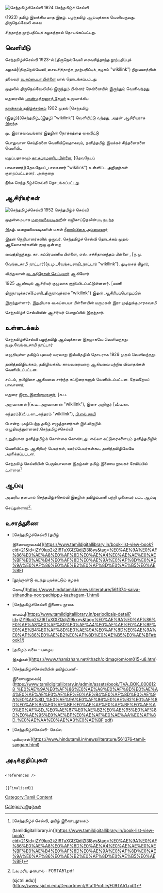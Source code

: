 ![செந்தமிழ்ச்செல்வி 1924](செந்தமி1.jpg "செந்தமிழ்ச்செல்வி 1924") செந்தமிழ்ச் செல்வி
(1923) தமிழ் இலக்கிய மாத இதழ். பழந்தமிழ் ஆய்வுக்காக வெளிவருவது. திருநெல்வேலி சைவ
சித்தாந்த நூற்பதிப்புக் கழகத்தால் தொடங்கப்பட்டது.

## வெளியீடு

செந்தமிழ்ச்செல்வி 1923-ல் [திருநெல்வேலி சைவசித்தாந்த நூற்பதிப்புக்
கழகம்](திருநெல்வேலி_சைவசித்தாந்த_நூற்பதிப்புக்_கழகம் "wikilink") நிறுவனத்தின்
தலைவர் [வ.சுப்பையா பிள்ளை](வ.சுப்பையா_பிள்ளை "wikilink") யால் தொடங்கப்பட்டது.
முதலில் திருநெல்வேலியில் இருந்தும் பின்னர் சென்னையில் இருந்தும் வெளிவந்தது.

மதுரையில் [பாண்டித்துரைத் தேவர்](பாண்டித்துரைத்_தேவர் "wikilink") உருவாக்கிய
[நான்காம் தமிழ்ச்சங்கம்](நான்காம்_தமிழ்ச்சங்கம் "wikilink") 1902 முதல் [செந்தமிழ்
(இதழ்)](செந்தமிழ்_(இதழ்) "wikilink") வெளியிட்டு வந்தது. அதன் ஆசிரியராக இருந்த
[மு. இராகவையங்கார்](மு._இராகவையங்கார் "wikilink") இதழின் நோக்கத்தை கைவிட்டு
பொதுவான செய்திகளை வெளியிடுவதாகவும், தனித்தமிழ் இயக்கச் சிந்தனைகளை வெளியிட
மறுப்பதாகவும் [கா.சுப்ரமணிய பிள்ளை](கா.சுப்ரமணிய_பிள்ளை "wikilink"), [தேவநேயப்
பாவாணர்](தேவநேயப்_பாவாணர் "wikilink") உள்ளிட்ட அறிஞர்கள் குறைப்பட்டதனர். அக்குறை
நீங்க செந்தமிழ்ச்செல்வி தொடங்கப்பட்டது.

## ஆசிரியர்கள்

![செந்தமிழ்ச்செல்வி 1952](செந்த்.png "செந்தமிழ்ச்செல்வி 1952") செந்தமிழ்ச் செல்வி
முதன்மையாக [மறைமலையடிகள](மறைமலையடிகள் "wikilink")ின் வழிகாட்டுதலின்படி நடந்த
இதழ். மறைமலையடிகளின் மகள் [நீலாம்பிகை அம்மையார்](நீலாம்பிகை_அம்மையார் "wikilink")
இதன் நெறியாளர்களில் ஒருவர். செந்தமிழ்ச் செல்வி தொடக்கம் முதல் ஆலோசகர்களின் குழு ஒன்றை
வைத்திருந்தது. கா. சுப்பிரமணிய பிள்ளை, எஸ். சச்சிதானந்தம் பிள்ளை , [ந.மு.
வேங்கடசாமி நாட்டார்](ந.மு._வேங்கடசாமி_நாட்டார் "wikilink"), துடிசைக் கிழார்,
வித்துவான் [மு. கதிரேசன் செட்டியார்](மு._கதிரேசன்_செட்டியார் "wikilink") ஆகியோர்
1925 ஆண்டில் ஆசிரியர் குழுவாக குறிப்பிடப்பட்டுள்ளனர். [மணி
திருநாவுக்கரசு](மணி_திருநாவுக்கரசு "wikilink") இதன் ஆசிரியப்பொறுப்பில்
இருந்துள்ளார். இறுதியாக வ.சுப்பையா பிள்ளையின் மருமகன் இரா.முத்துக்குமாரசுவாமி
செந்தமிழ்ச் செல்வியின் ஆசிரியர் பொறுப்பில் இருந்தார்.

## உள்ளடக்கம்

செந்தமிழ்ச்செல்வி பழந்தமிழ் ஆய்வுக்கான இதழாகவே வெளிவந்தது. ந.மு.வேங்கடசாமி நாட்டார்
எழுதியுள்ள தமிழ்ப் புலவர் வரலாறு இவ்விதழில் தொடராக 1926 முதல் வெளிவந்தது.
தனித்தமிழியக்கம், தமிழிலக்கிய காலவரையறை ஆகியவை பற்றிய விவாதங்கள் வெளியிடப்பட்டன.
சட்டம், தமிழிசை ஆகியவை சார்ந்த கட்டுரைகளும் வெளியிடப்பட்டன. தேவநேயப் பாவாணர்,
மதுரை [இரா. இளங்குமரனார்](இரா._இளங்குமரனார் "wikilink"), [க.ப.
அறவாணன்](க.ப._அறவாணன் "wikilink"), இசை அறிஞர் [வீ.ப.கா.
சுந்தரம்](வீ.ப.கா._சுந்தரம் "wikilink"), [பி.எல் சாமி](பி.எல்_சாமி "wikilink")
போன்ற புகழ்பெற்ற தமிழ் எழுத்தாளர்கள் இவ்விதழில் எழுதிவந்துள்ளனர்.செந்தமிழ்ச்செல்வி
உறுதியான தனித்தமிழ்க் கொள்கை கொண்டது. எல்லா கட்டுரைகளையும் தனித்தமிழில்
வெளியிட்டது. ஆசிரியர் பெயர்கள், ஊர்ப்பெயர்கள்கூட தனித்தமிழிலேயே அளிக்கப்பட்டன.

செந்தமிழ் செல்வியின் பெரும்பாலான இதழ்கள் தமிழ் இணைய நூலகச் சேமிப்பில் உள்ளன[^1]

## ஆய்வு

அ.மரிய தனபால் செந்தமிழ்ச்செல்வி இதழின் தமிழ்ப்பணி பற்றி முனைவர் பட்ட ஆய்வு
செய்துள்ளார்[^2].

## உசாத்துணை

-   [செந்தமிழ்ச்செல்வி (தமிழ்
    இணையநூலகம்)](https://www.tamildigitallibrary.in/book-list-view-book?cid=21&id=jZY9lup2kZl6TuXGlZQdjZI3l8yy&tag=%E0%AE%9A%E0%AF%86%E0%AE%A8%E0%AF%8D%E0%AE%A4%E0%AE%AE%E0%AE%BF%E0%AE%B4%E0%AF%8D%E0%AE%9A%E0%AF%8D%E0%AE%9A%E0%AF%86%E0%AE%B2%E0%AF%8D%E0%AE%B5%E0%AE%BF)
-   [நூற்றாண்டு கடந்து பறக்கட்டும் கழகக்
    கொடி!](https://www.hindutamil.in/news/literature/561374-saiva-sithandha-noorpadhippu-kazhagam-1.html)
-   [செந்தமிழ்ச்செல்வி இணைய நூலக
    வைப்பு](https://www.tamildigitallibrary.in/periodicals-detail?id=jZY9lup2kZl6TuXGlZQdjZI9kxyy&tag=%E0%AE%9A%E0%AF%86%E0%AE%A8%E0%AF%8D%E0%AE%A4%E0%AE%AE%E0%AE%BF%E0%AE%B4%E0%AF%8D%E0%AE%9A%E0%AF%8D%E0%AE%9A%E0%AF%86%E0%AE%B2%E0%AF%8D%E0%AE%B5%E0%AE%BF#book1/)
-   [தமிழம் வலை - பழைய
    இதழ்கள்](https://www.thamizham.net/ithazh/oldmag/om/om015-u8.htm)
-   [செந்தமிழ்ச்செல்வியின் தமிழ்ப்பணி-
    இணையநூலகம்](https://www.tamildigitallibrary.in/admin/assets/book/TVA_BOK_0006128_%E0%AE%9A%E0%AF%86%E0%AE%A8%E0%AF%8D%E0%AE%A4%E0%AE%AE%E0%AE%BF%E0%AE%B4%E0%AF%8D%E0%AE%9A%E0%AF%8D_%E0%AE%9A%E0%AF%86%E0%AE%B2%E0%AF%8D%E0%AE%B5%E0%AE%BF%E0%AE%AF%E0%AE%BF%E0%AE%A9%E0%AF%8D_%E0%AE%87%E0%AE%B2%E0%AE%95%E0%AF%8D%E0%AE%95%E0%AE%BF%E0%AE%AF%E0%AE%AA%E0%AF%8D_%E0%AE%AA%E0%AE%A3%E0%AE%BF.pdf)
-   [செந்தமிழ்ச்செல்வி- செல்வ
    புவியரசன்](https://www.hindutamil.in/news/literature/561376-tamil-sangam.html)

## அடிக்குறிப்புகள்

```{=html}
<references />
```
```{=mediawiki}
{{Finalised}}
```
[Category:Tamil Content](Category:Tamil_Content "wikilink")
[Category:இதழ்கள்](Category:இதழ்கள் "wikilink")

[^1]: [செந்தமிழ்ச் செல்வி, தமிழ் இணையநூலகம்
    (tamildigitallibrary.in)](https://www.tamildigitallibrary.in/book-list-view-book?cid=21&id=jZY9lup2kZl6TuXGlZQdjZI3l8yy&tag=%E0%AE%9A%E0%AF%86%E0%AE%A8%E0%AF%8D%E0%AE%A4%E0%AE%AE%E0%AE%BF%E0%AE%B4%E0%AF%8D%E0%AE%9A%E0%AF%8D%E0%AE%9A%E0%AF%86%E0%AE%B2%E0%AF%8D%E0%AE%B5%E0%AE%BF)

[^2]: [அ.மரிய தனபால் - F09TA51.pdf
    (sjctni.edu)](https://www.sjctni.edu/Department/StaffProfile/F09TA51.pdf)
